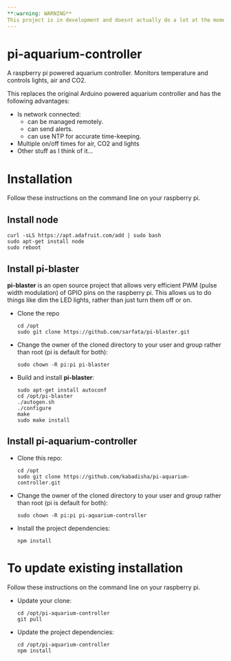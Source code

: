 ```yaml
---
**:warning: WARNING**
This project is in development and doesnt actually do a lot at the moment
---
```


# pi-aquarium-controller
A raspberry pi powered aquarium controller. Monitors temperature and controls lights, air and CO2.

This replaces the original Arduino powered aquarium controller and has the following advantages:

- Is network connected:
  - can be managed remotely.
  - can send alerts.
  - can use NTP for accurate time-keeping.
- Multiple on/off times for air, CO2 and lights
- Other stuff as I think of it...

# Installation
Follow these instructions on the command line on your raspberry pi.
## Install node
  ```
  curl -sLS https://apt.adafruit.com/add | sudo bash
  sudo apt-get install node
  sudo reboot
  ```
## Install pi-blaster
**pi-blaster** is an open source project that allows very efficient PWM (pulse width modulation) of GPIO pins on the raspberry pi. This allows us to do things like dim the LED lights, rather than just turn them off or on.
- Clone the repo
  ```
  cd /opt
  sudo git clone https://github.com/sarfata/pi-blaster.git
  ```
- Change the owner of the cloned directory to your user and group rather than root (pi is default for both):
  ```
  sudo chown -R pi:pi pi-blaster
  ```
- Build and install **pi-blaster**:
  ```
  sudo apt-get install autoconf
  cd /opt/pi-blaster
  ./autogen.sh
  ./configure
  make
  sudo make install
  ```
## Install pi-aquarium-controller
- Clone this repo:
  ```
  cd /opt
  sudo git clone https://github.com/kabadisha/pi-aquarium-controller.git
  ```
- Change the owner of the cloned directory to your user and group rather than root (pi is default for both):
  ```
  sudo chown -R pi:pi pi-aquarium-controller
  ```
- Install the project dependencies:
  ```
  npm install
  ```
# To update existing installation
Follow these instructions on the command line on your raspberry pi.
- Update your clone:
  ```
  cd /opt/pi-aquarium-controller
  git pull
  ```
- Update the project dependencies:
  ```
  cd /opt/pi-aquarium-controller
  npm install
  ```
